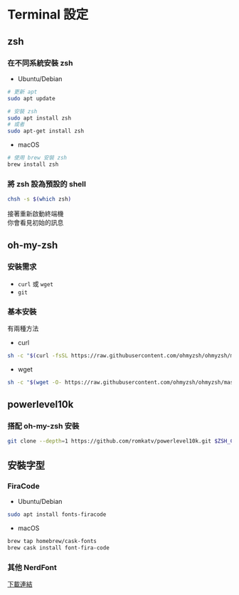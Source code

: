 # Terminal 設定

## zsh

### 在不同系統安裝 zsh

- Ubuntu/Debian

```bash
# 更新 apt
sudo apt update

# 安裝 zsh
sudo apt install zsh
# 或者
sudo apt-get install zsh
```

- macOS

```bash
# 使用 brew 安裝 zsh
brew install zsh
```

### 將 zsh 設為預設的 shell

```bash
chsh -s $(which zsh)
```

接著重新啟動終端機  
你會看見初始的訊息

## oh-my-zsh

### 安裝需求

- `curl` 或 `wget`
- `git`

### 基本安裝

有兩種方法

- curl

```bash
sh -c "$(curl -fsSL https://raw.githubusercontent.com/ohmyzsh/ohmyzsh/master/tools/install.sh)"
```

- wget

```bash
sh -c "$(wget -O- https://raw.githubusercontent.com/ohmyzsh/ohmyzsh/master/tools/install.sh)"
```

## powerlevel10k

### 搭配 oh-my-zsh 安裝

```bash
git clone --depth=1 https://github.com/romkatv/powerlevel10k.git $ZSH_CUSTOM/themes/powerlevel10k
```

## 安裝字型

### FiraCode

- Ubuntu/Debian

```bash
sudo apt install fonts-firacode
```

- macOS

```bash
brew tap homebrew/cask-fonts
brew cask install font-fira-code
```

### 其他 NerdFont

[下載連結](https://www.nerdfonts.com/font-downloads)
